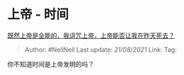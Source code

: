 # 上帝 - 时间
[既然上帝是全能的，我诅咒上帝，上帝能否让我在昨天死去？](https://www.zhihu.com/question/347088259/answer/846861003)

> Author: #NellNell
> Last update: *21/08/2021*
> Link:
> Tag:

你不知道时间是上帝发明的吗？

